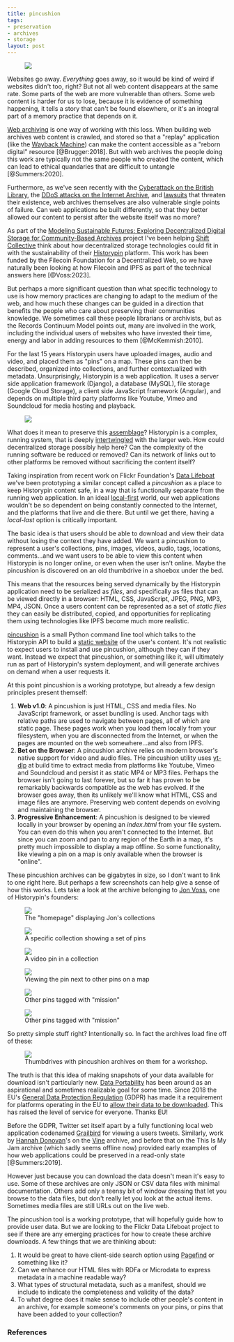 ```yaml
---
title: pincushion
tags:
- preservation
- archives
- storage
layout: post
---
```


<figure>
<a href="https://www.flickr.com/photos/inkdroid/54048531162/">
  <img class="img-fluid" src="/images/pincushion.jpg">
</a>
</figure>

Websites go away. *Everything* goes away, so it would be kind of weird if websites didn't too, right? But not all web content disappears at the same rate. Some parts of the web are more vulnerable than others. Some web content is harder for us to lose, because it is evidence of something happening, it tells a story that can't be found elsewhere, or it's an integral part of a memory practice that depends on it.

[Web archiving](https://en.wikipedia.org/wiki/Web_archiving) is one way of working with this loss. When building web archives web content is crawled, and stored so that a "replay" application (like the [Wayback Machine](https://en.wikipedia.org/wiki/Wayback_Machine)) can make the content accessible as a "reborn digital" resource [@Brugger:2018]. But with web archives the people doing this work are typically not the same people who created the content, which can lead to ethical quandaries that are difficult to untangle [@Summers:2020].

Furthermore, as we've seen recently with the [Cyberattack on the British Library](https://en.wikipedia.org/wiki/British_Library_cyberattack), the [DDoS attacks on the Internet Archive](https://blog.archive.org/2024/05/28/internet-archive-and-the-wayback-machine-under-ddos-cyber-attack/), and [lawsuits](https://en.wikipedia.org/wiki/Hachette_v._Internet_Archive) that threaten their existence, web archives themselves are also vulnerable single points of failure. Can web applications be built differently, so that they better allowed our content to persist after the website itself was no more?

As part of the [Modeling Sustainable Futures: Exploring Decentralized Digital Storage for Community-Based Archives](https://www.shiftcollective.us/ffdw) project I've been helping <a href="https://www.shiftcollective.us/">Shift Collective</a> think about how decentralized storage technologies could fit in with the sustainability of their [Historypin](https://www.historypin.org/en/) platform. This work has been funded by the Filecoin Foundation for a Decentralized Web, so we have naturally been looking at how Filecoin and IPFS as part of the technical answers here [@Voss:2023].

But perhaps a more significant question than what specific technology to use is how memory practices are changing to adapt to the medium of the web, and how much these changes can be guided in a direction that benefits the people who care about preserving their communities knowledge. We sometimes call these people librarians or archivists, but as the Records Continuum Model points out, many are involved in the work, including the individual users of websites who have invested their time, energy and labor in adding resources to them [@McKemmish:2010].

For the last 15 years Historypin users have uploaded images, audio and video, and placed them as "pins" on a map. These pins can then be described, organized into collections, and further contextualized with metadata. Unsurprisingly, Historypin is a web application. It uses a server side application framework (Django), a database (MySQL), file storage (Google Cloud Storage), a client side JavaScript framework (Angular), and depends on multiple third party platforms like Youtube, Vimeo and Soundcloud for media hosting and playback.

<figure style="background-color: white;">
<a href="/images/historypin-diagram.png"><img class="img-fluid" src="/images/historypin-diagram.png"></a>
</figure>

What does it mean to preserve this [assemblage](https://en.wikipedia.org/wiki/Assemblage_(philosophy))? Historypin is a complex, running system, that is deeply [intertwingled](https://en.wikipedia.org/wiki/Intertwingularity) with the larger web. How could decentralized storage possibly help here? Can the complexity of the running software be reduced or removed? Can its network of links out to other platforms be removed without sacrificing the content itself?

Taking inspiration from recent work on Flickr Foundation's [Data Lifeboat](https://www.flickr.org/category/projects/data-lifeboat/) we've been prototyping a similar concept called a *pincushion* as a place to keep Historypin content safe, in a way that is functionally separate from the running web application. In an ideal [local-first](https://www.inkandswitch.com/local-first/) world, our web applications wouldn't be so dependent on being constantly connected to the Internet, and the platforms that live and die there. But until we get there, having a *local-last* option is critically important.

The basic idea is that users should be able to download and view their data without losing the context they have added. We want a pincushion to represent a user's collections, pins, images, videos, audio, tags, locations, comments...and we want users to be able to view this content when Historypin is no longer online, or even when the user isn't online. Maybe the pincushion is discovered on an old thumbdrive in a shoebox under the bed.

This means that the resources being served dynamically by the Historypin application need to be serialized as *files*, and specifically as files that can be viewed directly in a browser: HTML, CSS, JavaScript, JPEG, PNG, MP3, MP4, JSON. Once a users content can be represented as a set of *static files* they can easily be distributed, copied, and opportunities for replicating them using technologies like IPFS become much more realistic.

[pincushion](https://pypi.org/project/pincushion/0.2.0/) is a small Python command line tool which talks to the Historypin API to build a [static website](https://en.wikipedia.org/wiki/Static_web_page) of the user's content. It's not realistic to expect users to install and use pincushion, although they can if they want. Instead we expect that pincushion, or something like it, will ultimately run as part of Historypin's system deployment, and will generate archives on demand when a user requests it.

At this point pincushion is a working prototype, but already a few design principles present themself:

1. **Web v1.0**: A pincushion is just HTML, CSS and media files. No JavaScript framework, or asset bundling is used. Anchor tags with relative paths are used to navigate between pages, all of which are static page. These pages work when you load them locally from your filesystem, when you are disconnected from the Internet, or when the pages are mounted on the web somewhere...and also from IPFS.
3. **Bet on the Browser**: A pincushion archive relies on modern browser's native support for video and audio files. THe pincushion utility uses [yt-dlp](https://github.com/yt-dlp/yt-dlp) at build time to extract media from platforms like Youtube, Vimeo and Soundcloud and persist it as static MP4 or MP3 files. Perhaps the browser isn't going to last forever, but so far it has proven to be remarkably backwards compatible as the web has evolved. If the browser goes away, then its unlikely we'll know what HTML, CSS and image files are anymore. Preserving web content depends on evolving and maintaining the browser.
4. **Progressive Enhancement**: A pincushion is designed to be viewed locally in your browser by opening an *index.html* from your file system. You can even do this when you aren't connected to the Internet. But since you can zoom and pan to any region of the Earth in a map, it's pretty much impossible to display a map offline. So some functionality, like viewing a pin on a map is only available when the browser is "online".

These pincushion archives can be gigabytes in size, so I don't want to link to one right here. But perhaps a few screenshots can help give a sense of how this works. Lets take a look at the archive belonging to [Jon Voss](https://www.shiftcollective.us/people/jonvoss), one of Historypin's founders:

<figure>
<a href="/images/historypin-01.png"><img class="img-fluid" src="/images/historypin-01.png"></a>
<figcaption>The "homepage" displaying Jon's collections</figcaption>
</figure>

<figure>
<a href="/images/historypin-02.png"><img class="img-fluid" src="/images/historypin-02.png"></a>
<figcaption>A specific collection showing a set of pins</figcaption>
</figure>

<figure>
<a href="/images/historypin-03.png"><img class="img-fluid" src="/images/historypin-03.png"></a>
<figcaption>A video pin in a collection</figcaption>
</figure>

<figure>
<a href="/images/historypin-04.png"><img class="img-fluid" src="/images/historypin-04.png"></a>
<figcaption>Viewing the pin next to other pins on a map</figcaption>
</figure>

<figure>
<a href="/images/historypin-05.png"><img class="img-fluid" src="/images/historypin-05.png"></a>
<figcaption>Other pins tagged with "mission"</figcaption>
</figure>

<figure>
<a href="/images/historypin-06.png"><img class="img-fluid" src="/images/historypin-06.png"></a>
<figcaption>Other pins tagged with "mission"</figcaption>
</figure>

So pretty simple stuff right? Intentionally so. In fact the archives load fine off of these:

<figure>
<a href="/images/thumbdrives.jpg"><img class="img-fluid" src="/images/thumbdrives.jpg"></a>
<figcaption>Thumbdrives with pincushion archives on them for a workshop.</figcaption>
</figure>

The truth is that this idea of making snapshots of your data available for download isn't particularly new. [Data Portability](https://en.wikipedia.org/wiki/Data_portability) has been around as an aspirational and sometimes realizable goal for some time. Since 2018 the EU's [General Data Protection Regulation](https://en.wikipedia.org/wiki/General_Data_Protection_Regulation) (GDPR) has made it a requirement for platforms operating in the EU to [allow their data to be downloaded](https://gizmodo.com/how-to-download-your-data-with-all-the-fancy-new-gdpr-t-1826334079). This has raised the level of service for everyone. Thanks EU!

Before the GDPR, Twitter set itself apart by a fully functioning local web application codenamed [Grailbird](https://inkdroid.org/2012/12/31/archiving-tweets/) for viewing a users tweets. Similarly, work by [Hannah Donovan](https://www.hannahdonovan.com/)'s on the [Vine](https://en.wikipedia.org/wiki/Vine_(service)) archive, and before that on the This Is My Jam archive (which sadly seems offline now) provided early examples of how web applications could be preserved in a read-only state [@Summers:2019].

However just because you can download the data doesn't mean it's easy to use. Some of these archives are only JSON or CSV data files with minimal documentation. Others add only a teensy bit of window dressing that let you browse to the data files, but don't really let you look at the actual items. Sometimes media files are still URLs out on the live web.

The pincushion tool is a working prototype, that will hopefully guide how to provide user data. But we are looking to the Flickr Data Lifeboat project to see if there are any emerging practices for how to create these archive downloads. A few things that we are thinking about:

1. It would be great to have client-side search option using [Pagefind](https://pagefind.app/) or something like it?
1. Can we enhance our HTML files with RDFa or Microdata to express metadata in a machine readable way?
2. What types of structural metadata, such as a manifest, should we include to indicate the completeness and validity of the data?
3. To what degree does it make sense to include other people's content in an archive, for example someone's comments on your pins, or pins that have been added to your collection?

### References
